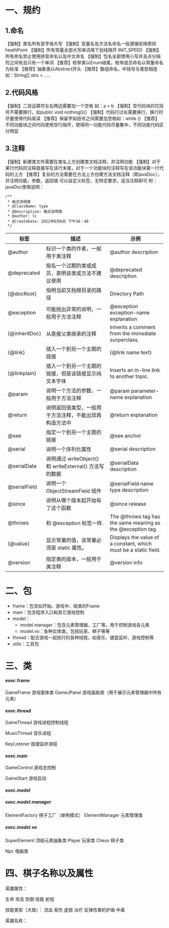 # 一、规约

## 1.命名

【强制】类名所有首字母大写
【强制】变量名及方法名命名一般遵循驼峰原则  heathPoint
【强制】所有常量全部大写单词用下划线隔开 INIT_SPEED
【强制】所有命名禁止使用拼音命名以及中文命名
【强制】包名全部使用小写并且点分隔符之间有且只有一个单词
【推荐】枚举类以Enum结尾，枚举成员命名以常量命名为标准
【推荐】抽象类以Abstract开头
【推荐】数组命名，中括号与类型相连 如：String[] strs = .....

## 2.代码风格

【强制】二目运算符左右两边需要加一个空格 如：a = b
【强制】空代码块的花括号不需要换行，如public void nothing(){}
【强制】代码行过长需要换行，换行时尽量使得代码易读
【推荐】保留字如括号之间需要加空格如：while ()
【推荐】不同功能块之间代码使用空行隔开，使得同一功能代码尽量集中，不同功能代码区分明显

## 3.注释

【强制】新建类文件需要在类名上方创建类文档注释，并注明功能
【强制】对于某行代码的注释直接写在该行末尾，对于一个功能块的注释写在该功能块第一行代码的上方
【推荐】复杂的方法需要在方法上方创建方法文档注释（即javaDoc），并注明功能，参数，返回值
可以自定义标签，无特定要求，适当注释即可
附：javaDoc使用说明：

```
/**
 * 格式说明类
 * @ClassName: type 
 * @Description: 格式说明类 
 * @author: lc
 * @CreateDate: 2022年6月6日 下午16：48
 */
```



| 标签          | 描述                                                   | 示例                                                         |
| ------------- | ------------------------------------------------------ | ------------------------------------------------------------ |
| @author       | 标识一个类的作者，一般用于类注释                       | @author description                                          |
| @deprecated   | 指名一个过期的类或成员，表明该类或方法不建议使用       | @deprecated description                                      |
| {@docRoot}    | 指明当前文档根目录的路径                               | Directory Path                                               |
| @exception    | 可能抛出异常的说明，一般用于方法注释                   | @exception exception-name explanation                        |
| {@inheritDoc} | 从直接父类继承的注释                                   | Inherits a comment from the immediate surperclass.           |
| {@link}       | 插入一个到另一个主题的链接                             | {@link name text}                                            |
| {@linkplain}  | 插入一个到另一个主题的链接，但是该链接显示纯文本字体   | Inserts an in-line link to another topic.                    |
| @param        | 说明一个方法的参数，一般用于方法注释                   | @param parameter-name explanation                            |
| @return       | 说明返回值类型，一般用于方法注释，不能出现再构造方法中 | @return explanation                                          |
| @see          | 指定一个到另一个主题的链接                             | @see anchor                                                  |
| @serial       | 说明一个序列化属性                                     | @serial description                                          |
| @serialData   | 说明通过 writeObject() 和 writeExternal() 方法写的数据 | @serialData description                                      |
| @serialField  | 说明一个 ObjectStreamField 组件                        | @serialField name type description                           |
| @since        | 说明从哪个版本起开始有了这个函数                       | @since release                                               |
| @throws       | 和 @exception 标签一样.                                | The @throws tag has the same meaning as the @exception tag.  |
| {@value}      | 显示常量的值，该常量必须是 static 属性。               | Displays the value of a constant, which must be a static field. |
| @version      | 指定类的版本，一般用于类注释                           | @version info                                                |

# 二、包

- frame：包含如开始、游戏中、结束的Frame
- main：包含程序入口和其它游戏控制
- model：
  - model.manager：包含元素管理器、工厂等，用于控制游戏各元素
  - model.vo：各种实体类，包括玩家、棋子等等
- thread：配合游戏一起执行的各种线程，如音乐、键盘监听、游戏控制等
- utils：工具包

# 三、类

#### exec.frame

GameFrame  游戏窗体类
GameJPanel 游戏画板类（用于展示元素管理器中所有元素）

#### exec.thread 

GameThread 游戏进程控制线程

MusicThread 音乐进程

KeyListener 按键监听进程

#### exec.main

GameControl 游戏总控制

GameStart 游戏启动

#### exec.model 

##### exec.model.manager

ElementFactory  棋子工厂（单例模式）
ElementManager   元素管理类

##### exec.model.vo 

SuperElement   顶级元素抽象类
Player 玩家类
Chess 棋子类 

Npc 电脑类

# 四、棋子名称以及属性

英雄属性：

生命 攻击  防御 技能 射程

技能类型（大致）： 流血 易伤 虚弱 治疗 反弹伤害的护盾 中毒 

英雄名称：
